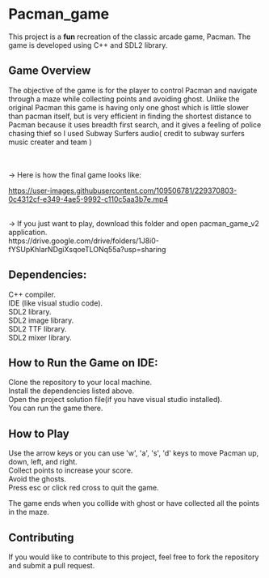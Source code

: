 # Pacman_game
This project is a **fun** recreation of the classic arcade game, Pacman. The game is developed using C++ and SDL2 library.

## Game Overview
The objective of the game is for the player to control Pacman and navigate through a maze while collecting points and avoiding ghost. Unlike the original Pacman this game is having only one ghost which is little slower than pacman itself, but is very efficient in finding the shortest distance to Pacman because it uses breadth first search, and it gives a feeling of police chasing thief so I used Subway Surfers audio( credit to subway surfers music creater and team )

<br /><br />-> Here is how the final game looks like:<br/>


https://user-images.githubusercontent.com/109506781/229370803-0c4312cf-e349-4ae5-9992-c110c5aa3b7e.mp4

<br />
-> If you just want to play, download this folder and open pacman_game_v2 application.<br />
https://drive.google.com/drive/folders/1J8i0-fYSUpKhIarNDgiXsqoeTLONq55a?usp=sharing



## Dependencies:
C++ compiler.<br />
IDE (like visual studio code).<br />
SDL2 library.<br />
SDL2 image library.<br />
SDL2 TTF library.<br />
SDL2 mixer library.<br />

## How to Run the Game on IDE:
Clone the repository to your local machine.<br />
Install the dependencies listed above.<br />
Open the project solution file(if you have visual studio installed).<br />
You can run the game there.<br />

## How to Play
Use the arrow keys or you can use 'w', 'a', 's', 'd' keys to move Pacman up, down, left, and right.<br />
Collect points to increase your score.<br />
Avoid the ghosts.<br />
Press esc or click red cross to quit the game.<br />

The game ends when you collide with ghost or have collected all the points in the maze.

## Contributing
If you would like to contribute to this project, feel free to fork the repository and submit a pull request.

